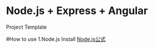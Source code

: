 # Node.js + Express + Angular

Project Template

#How to use
1.Node.js Install
[Node.js公式](https://nodejs.org/ja/)